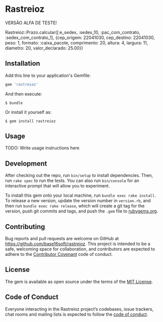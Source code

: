 # Rastreioz

VERSÃO ALFA DE TESTE!

Rastreioz::Prazo.calcular([:e_sedex, :sedex_10, :pac_com_contrato, :sedex_com_contrato_1], {cep_origem: 22041030, cep_destino: 22041030, peso: 1, formato: :caixa_pacote, comprimento: 20, altura: 4, largura: 11, diametro: 20, valor_declarado: 25.00})

## Installation

Add this line to your application's Gemfile:

```ruby
gem 'rastreioz'
```

And then execute:

    $ bundle

Or install it yourself as:

    $ gem install rastreioz

## Usage

TODO: Write usage instructions here

## Development

After checking out the repo, run `bin/setup` to install dependencies. Then, run `rake spec` to run the tests. You can also run `bin/console` for an interactive prompt that will allow you to experiment.

To install this gem onto your local machine, run `bundle exec rake install`. To release a new version, update the version number in `version.rb`, and then run `bundle exec rake release`, which will create a git tag for the version, push git commits and tags, and push the `.gem` file to [rubygems.org](https://rubygems.org).

## Contributing

Bug reports and pull requests are welcome on GitHub at https://github.com/base16soft/rastreioz. This project is intended to be a safe, welcoming space for collaboration, and contributors are expected to adhere to the [Contributor Covenant](http://contributor-covenant.org) code of conduct.

## License

The gem is available as open source under the terms of the [MIT License](https://opensource.org/licenses/MIT).

## Code of Conduct

Everyone interacting in the Rastreioz project’s codebases, issue trackers, chat rooms and mailing lists is expected to follow the [code of conduct](https://github.com/[USERNAME]/rastreioz/blob/master/CODE_OF_CONDUCT.md).

